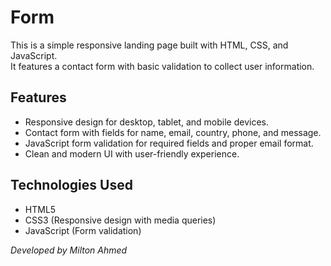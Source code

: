 # Form

This is a simple responsive landing page built with HTML, CSS, and JavaScript.  
It features a contact form with basic validation to collect user information.

## Features

- Responsive design for desktop, tablet, and mobile devices.
- Contact form with fields for name, email, country, phone, and message.
- JavaScript form validation for required fields and proper email format.
- Clean and modern UI with user-friendly experience.


## Technologies Used

- HTML5
- CSS3 (Responsive design with media queries)
- JavaScript (Form validation)

*Developed by Milton Ahmed*
